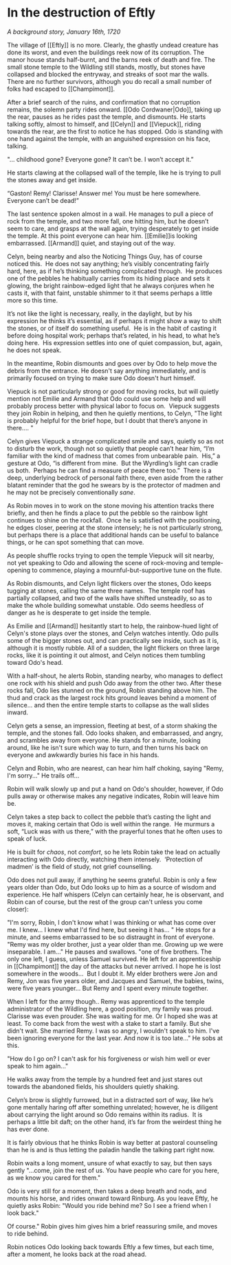 # In the destruction of Eftly
_A background story, January 16th, 1720_

The village of [[Eftly]] is no more. Clearly, the ghastly undead creature has done its worst, and even the buildings reek now of its corruption. The manor house stands half-burnt, and the barns reek of death and fire. The small stone temple to the Wildling still stands, mostly, but stones have collapsed and blocked the entryway, and streaks of soot mar the walls. There are no further survivors, although you do recall a small number of folks had escaped to [[Champimont]].  
  
After a brief search of the ruins, and confirmation that no corruption remains, the solemn party rides onward. [[Odo Cordwaner|Odo]], taking up the rear, pauses as he rides past the temple, and dismounts. He starts talking softly, almost to himself, and [[Celyn]] and [[Viepuck]], riding towards the rear, are the first to notice he has stopped. Odo is standing with one hand against the temple, with an anguished expression on his face, talking.  
  
"... childhood gone? Everyone gone? It can’t be. I won’t accept it.”  
  
He starts clawing at the collapsed wall of the temple, like he is trying to pull the stones away and get inside.  
  
“Gaston! Remy! Clarisse! Answer me! You must be here somewhere. Everyone can’t be dead!”  
  
The last sentence spoken almost in a wail. He manages to pull a piece of rock from the temple, and two more fall, one hitting him, but he doesn’t seem to care, and grasps at the wall again, trying desperately to get inside the temple. At this point everyone can hear him. [[Emilie]]is looking embarrassed. [[Armand]] quiet, and staying out of the way. 

Celyn, being nearby and also the Noticing Things Guy, has of course noticed this.  He does not say anything; he’s visibly concentrating fairly hard, here, as if he’s thinking something complicated through.  He produces one of the pebbles he habitually carries from its hiding place and sets it glowing, the bright rainbow-edged light that he always conjures when he casts it, with that faint, unstable shimmer to it that seems perhaps a little more so this time.  
  
It’s not like the light is necessary, really, in the daylight, but by his expression he thinks it’s essential, as if perhaps it might show a way to shift the stones, or of itself do something useful.  He is in the habit of casting it before doing hospital work; perhaps that’s related, in his head, to what he’s doing here.  His expression settles into one of quiet compassion, but, again, he does not speak.

In the meantime, Robin dismounts and goes over by Odo to help move the debris from the entrance. He doesn't say anything immediately, and is primarily focused on trying to make sure Odo doesn't hurt himself.

Viepuck is not particularly strong or good for moving rocks, but will quietly mention not Emilie and Armand that Odo could use some help and will probably process better with physical labor to focus on.  Viepuck suggests they join Robin in helping, and then he quietly mentions, to Celyn, "The light is probably helpful for the brief hope, but I doubt that there’s anyone in there…. "

Celyn gives Viepuck a strange complicated smile and says, quietly so as not to disturb the work, though not so quietly that people can’t hear him, “I’m familiar with the kind of madness that comes from unbearable pain.  His,” a gesture at Odo, “is different from mine.  But the Wyrdling’s light can cradle us both.  Perhaps he can find a measure of peace there too.”  There is a deep, underlying bedrock of personal faith there, even aside from the rather blatant reminder that the god he swears by is the protector of madmen and he may not be precisely conventionally _sane_.  
  
As Robin moves in to work on the stone moving his attention tracks there briefly, and then he finds a place to put the pebble so the rainbow light continues to shine on the rockfall.  Once he is satisfied with the positioning, he edges closer, peering at the stone intensely; he is not particularly strong, but perhaps there is a place that additional hands can be useful to balance things, or he can spot something that can move.
  
As people shuffle rocks trying to open the temple Viepuck will sit nearby, not yet speaking to Odo and allowing the scene of rock-moving and temple-opening to commence, playing a mournful-but-supportive tune on the flute.

As Robin dismounts, and Celyn light flickers over the stones, Odo keeps tugging at stones, calling the same three names.  The temple roof has partially collapsed, and two of the walls have shifted unsteadily, so as to make the whole building somewhat unstable. Odo seems heedless of danger as he is desperate to get inside the temple.   

As Emilie and [[Armand]] hesitantly start to help, the rainbow-hued light of Celyn's stone plays over the stones, and Celyn watches intently. Odo pulls some of the bigger stones out, and can practically see inside, such as it is, although it is mostly rubble. All of a sudden, the light flickers on three large rocks, like it is pointing it out almost, and Celyn notices them tumbling toward Odo's head.  

With a half-shout, he alerts Robin, standing nearby, who manages to deflect one rock with his shield and push Odo away from the other two. After these rocks fall, Odo lies stunned on the ground, Robin standing above him. The thud and crack as the largest rock hits ground leaves behind a moment of silence... and then the entire temple starts to collapse as the wall slides inward.   

Celyn gets a sense, an impression, fleeting at best, of a storm shaking the temple, and the stones fall. Odo looks shaken, and embarrassed, and angry, and scrambles away from everyone. He stands for a minute, looking around, like he isn't sure which way to turn, and then turns his back on everyone and awkwardly buries his face in his hands.   

Celyn and Robin, who are nearest, can hear him half choking, saying "Remy, I'm sorry..." He trails off...

Robin will walk slowly up and put a hand on Odo's shoulder, however, if Odo pulls away or otherwise makes any negative indicates, Robin will leave him be.

Celyn takes a step back to collect the pebble that’s casting the light and moves it, making certain that Odo is well within the range.  He murmurs a soft, “Luck was with us there,” with the prayerful tones that he often uses to speak of luck.  
  
He is built for *chaos*, not *comfort*, so he lets Robin take the lead on actually interacting with Odo directly, watching them intensely.  ‘Protection of madmen’ is the field of study, not grief counselling.

Odo does not pull away, if anything he seems grateful. Robin is only a few years older than Odo, but Odo looks up to him as a source of wisdom and experience. He half whispers (Celyn can certainly hear, he is observant, and Robin can of course, but the rest of the group can't unless you come closer):

"I'm sorry, Robin, I don't know what I was thinking or what has come over me. I knew... I knew what I'd find here, but seeing it has... " He stops for a minute, and seems embarrassed to be so distraught in front of everyone. "Remy was my older brother, just a year older than me. Growing up we were inseparable. I am..." He pauses and swallows. "one of five brothers. The only one left, I guess, unless Samuel survived. He left for an apprenticeship in [[Champimont]] the day of the attacks but never arrived. I hope he is lost somewhere in the woods...  But I doubt it. My elder brothers were Jon and Remy, Jon was five years older, and Jacques and Samuel, the babies, twins, were five years younger... But Remy and I spent every minute together. 

When I left for the army though.. Remy was apprenticed to the temple administrator of the Wildling here, a good position, my family was proud. Clarisse was even prouder. She was waiting for me. Or I hoped she was at least. To come back from the west with a stake to start a family. But she didn't wait. She married Remy. I was so angry, I wouldn't speak to him. I've been ignoring everyone for the last year. And now it is too late..." He sobs at this.

"How do I go on? I can't ask for his forgiveness or wish him well or ever speak to him again..."

He walks away from the temple by a hundred feet and just stares out towards the abandoned fields, his shoulders quietly shaking.

Celyn’s brow is slightly furrowed, but in a distracted sort of way, like he’s gone mentally haring off after something unrelated; however, he is diligent about carrying the light around so Odo remains within its radius.  It is perhaps a little bit daft; on the other hand, it’s far from the weirdest thing he has ever done.  
  
It is fairly obvious that he thinks Robin is way better at pastoral counseling than he is and is thus letting the paladin handle the talking part right now.

Robin waits a long moment, unsure of what exactly to say, but then says gently "...come, join the rest of us. You have people who care for you here, as we know you cared for them."

Odo is very still for a moment, then takes a deep breath and nods, and mounts his horse, and rides onward toward Rinburg. As you leave Eftly, he quietly asks Robin: "Would you ride behind me? So I see a friend when I look back."

Of course." Robin gives him gives him a brief reassuring smile, and moves to ride behind.

Robin notices Odo looking back towards Eftly a few times, but each time, after a moment, he looks back at the road ahead.